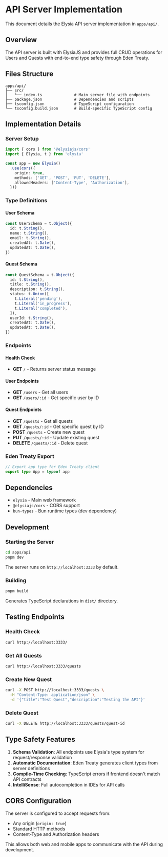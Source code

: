 # API Server Implementation

This document details the Elysia API server implementation in `apps/api/`.

## Overview

The API server is built with ElysiaJS and provides full CRUD operations for Users and Quests with end-to-end type safety through Eden Treaty.

## Files Structure

```
apps/api/
├── src/
│   └── index.ts              # Main server file with endpoints
├── package.json              # Dependencies and scripts
├── tsconfig.json             # TypeScript configuration
└── tsconfig.build.json       # Build-specific TypeScript config
```

## Implementation Details

### Server Setup

```typescript
import { cors } from '@elysiajs/cors'
import { Elysia, t } from 'elysia'

const app = new Elysia()
  .use(cors({
    origin: true,
    methods: ['GET', 'POST', 'PUT', 'DELETE'],
    allowedHeaders: ['Content-Type', 'Authorization'],
  }))
```

### Type Definitions

#### User Schema
```typescript
const UserSchema = t.Object({
  id: t.String(),
  name: t.String(),
  email: t.String(),
  createdAt: t.Date(),
  updatedAt: t.Date(),
})
```

#### Quest Schema
```typescript
const QuestSchema = t.Object({
  id: t.String(),
  title: t.String(),
  description: t.String(),
  status: t.Union([
    t.Literal('pending'),
    t.Literal('in_progress'),
    t.Literal('completed'),
  ]),
  userId: t.String(),
  createdAt: t.Date(),
  updatedAt: t.Date(),
})
```

### Endpoints

#### Health Check
- **GET** `/` - Returns server status message

#### User Endpoints
- **GET** `/users` - Get all users
- **GET** `/users/:id` - Get specific user by ID

#### Quest Endpoints
- **GET** `/quests` - Get all quests
- **GET** `/quests/:id` - Get specific quest by ID
- **POST** `/quests` - Create new quest
- **PUT** `/quests/:id` - Update existing quest
- **DELETE** `/quests/:id` - Delete quest

### Eden Treaty Export

```typescript
// Export app type for Eden Treaty client
export type App = typeof app
```

## Dependencies

- `elysia` - Main web framework
- `@elysiajs/cors` - CORS support
- `bun-types` - Bun runtime types (dev dependency)

## Development

### Starting the Server
```bash
cd apps/api
pnpm dev
```

The server runs on `http://localhost:3333` by default.

### Building
```bash
pnpm build
```

Generates TypeScript declarations in `dist/` directory.

## Testing Endpoints

### Health Check
```bash
curl http://localhost:3333/
```

### Get All Quests
```bash
curl http://localhost:3333/quests
```

### Create New Quest
```bash
curl -X POST http://localhost:3333/quests \
  -H "Content-Type: application/json" \
  -d '{"title":"Test Quest","description":"Testing the API"}'
```

### Delete Quest
```bash
curl -X DELETE http://localhost:3333/quests/quest-id
```

## Type Safety Features

1. **Schema Validation**: All endpoints use Elysia's type system for request/response validation
2. **Automatic Documentation**: Eden Treaty generates client types from server definitions
3. **Compile-Time Checking**: TypeScript errors if frontend doesn't match API contracts
4. **IntelliSense**: Full autocompletion in IDEs for API calls

## CORS Configuration

The server is configured to accept requests from:
- Any origin (`origin: true`)
- Standard HTTP methods
- Content-Type and Authorization headers

This allows both web and mobile apps to communicate with the API during development.
